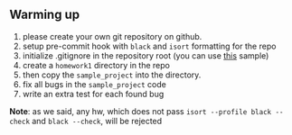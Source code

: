 ## Warming up

1. please create your own git repository on github.
1. setup pre-commit hook with `black` and `isort` formatting for the repo
1. initialize .gitignore in the repository root (you can use [this](https://github.com/github/gitignore/blob/master/Python.gitignore) sample)
1. create a `homework1` directory in the repo
1. then copy the `sample_project` into the directory.
1. fix all bugs in the `sample_project` code
1. write an extra test for each found bug

**Note**: as we said, any hw, which does not pass `isort --profile black --check` and `black --check`, will be rejected

